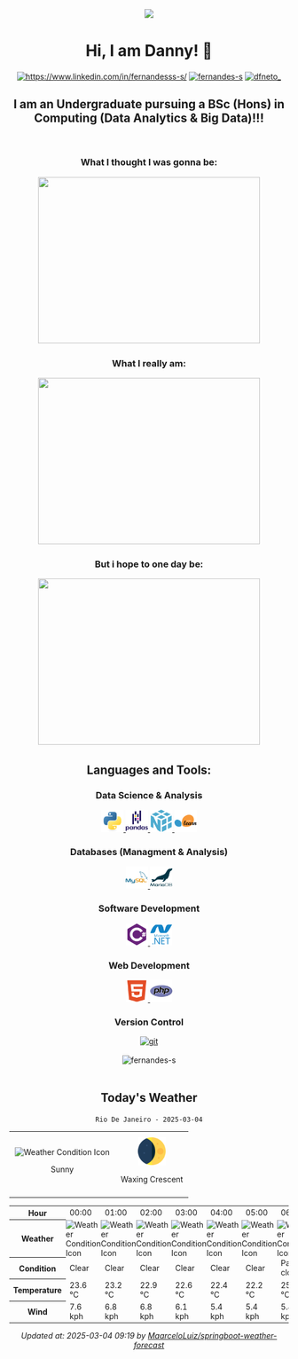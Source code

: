 <div id="header" align="center">
  <img src="https://i.giphy.com/media/v1.Y2lkPTc5MGI3NjExbjF4dnRpYmlzdTludnlhYTJhNDNjODJkamNoaDk2YmN0Z2h3dGJmciZlcD12MV9pbnRlcm5hbF9naWZfYnlfaWQmY3Q9cw/dtra4r7NXUlI5XRfOR/giphy.gif" width="200"/>
  <br>
  <h1>Hi, I am Danny! 👋</h1> 
<a href="https://www.linkedin.com/in/fernandesss-s/" target="blank"><img align="center" src="https://raw.githubusercontent.com/rahuldkjain/github-profile-readme-generator/master/src/images/icons/Social/linked-in-alt.svg" alt="https://www.linkedin.com/in/fernandesss-s/" height="30" width="40" /></a>
<a href="https://www.leetcode.com/fernandes-s" target="blank"><img align="center" src="https://raw.githubusercontent.com/rahuldkjain/github-profile-readme-generator/master/src/images/icons/Social/leet-code.svg" alt="fernandes-s" height="30" width="40" /></a>
<a href="https://instagram.com/dfneto_" target="blank"><img align="center" src="https://raw.githubusercontent.com/rahuldkjain/github-profile-readme-generator/master/src/images/icons/Social/instagram.svg" alt="dfneto_" height="30" width="40" /></a>
</div>



<div align="center">
  <h2>I am an Undergraduate pursuing a BSc (Hons) in Computing (Data Analytics & Big Data)!!! </h2>
  <br>
  <h3>What I thought I was gonna be:</h3>
  <img src="https://i.giphy.com/media/v1.Y2lkPTc5MGI3NjExOGxuYW85emI5OWt2MHp2emdlNDVzbGpwaThkdXY0a2pyMzVsY2d4ciZlcD12MV9pbnRlcm5hbF9naWZfYnlfaWQmY3Q9Zw/10zxDv7Hv5RF9C/giphy.gif" width="400" height="300"/>
  <h3>What I really am:</h3>
  <img src="https://i.giphy.com/media/v1.Y2lkPTc5MGI3NjExdHpjcXp1bHp3NWh5YW05Zml4NXV6cWc0cWg0aGh1NHp0NGNvNjlzdCZlcD12MV9pbnRlcm5hbF9naWZfYnlfaWQmY3Q9Zw/Tc60LZc1NcdZifD3Wi/giphy.gif" width="400" height="300"/>
  <h3>But i hope to one day be:</h3>
  <img src = "https://i.giphy.com/media/v1.Y2lkPTc5MGI3NjExbzFpanZyeGg4MGVjd244NzNmcjl6d2xucW90Z2pzYzg1bG42ZHU2eSZlcD12MV9pbnRlcm5hbF9naWZfYnlfaWQmY3Q9Zw/NSDmc1yecieZBbMSFG/giphy.gif" width="400" height="300"/>
</div>


<!--
**fernandes-s/fernandes-s** is a ✨ _special_ ✨ repository because its `README.md` (this file) appears on your GitHub profile.

Here are some ideas to get you started:

- 🔭 I’m currently working on ...
- 🌱 I’m currently learning ...
- 👯 I’m looking to collaborate on ...
- 🤔 I’m looking for help with ...
- 💬 Ask me about ...
- 📫 How to reach me: ...
- 😄 Pronouns: ...
- ⚡ Fun fact: ...
-->
<!-- ![<Badge Name>](https://img.shields.io/badge/<Badge Text>-<Background Color>?style=for-the-badge&logo=<Icon Name>&logoColor=<Logo Color>)  -->

<!-- ![linkedin](https://img.shields.io/badge/Linkedin-0e76a8?style=for-the-badge&logo=Linkedin&logoColor=white)] -->
<!--  -->
<div align="center">
<h2>Languages and Tools:</h2>

<h3>Data Science & Analysis</h3>
<a href="https://www.python.org"> <img src="https://raw.githubusercontent.com/devicons/devicon/master/icons/python/python-original.svg" alt="python" width="40" height="40"/> </a>
<a href="https://pandas.pydata.org/pandas-docs/stable/reference/"> <img src="https://github.com/devicons/devicon/blob/master/icons/pandas/pandas-original-wordmark.svg" alt="pandas" width="40" height="40"/> </a>
<a href="https://numpy.org/"> <img src="https://github.com/devicons/devicon/blob/master/icons/numpy/numpy-plain.svg" alt="NumPy" width="40" height="40"/> </a>
<a href="https://scikit-learn.org/stable/"> <img src="https://github.com/devicons/devicon/blob/master/icons/scikitlearn/scikitlearn-original.svg" alt="ScikitLearn" width="40" height="40"/> </a>
<h3>Databases (Managment & Analysis)</h3>
<a href="https://www.mysql.com/"> <img src="https://raw.githubusercontent.com/devicons/devicon/master/icons/mysql/mysql-original-wordmark.svg" alt="mysql" width="40" height="40"/> </a> 
<a href="https://mariadb.org/"> <img src="https://github.com/devicons/devicon/blob/master/icons/mariadb/mariadb-original-wordmark.svg" alt="Maria-DB" width="40" height="40"/> </a>
<h3>Software Development</h3>
<a href="https://www.w3schools.com/cs/"> <img src="https://github.com/devicons/devicon/blob/master/icons/csharp/csharp-plain.svg" alt="csharp" width="40" height="40"/> </a> 
<a href="https://learn.microsoft.com/en-us/dotnet/"> <img src="https://github.com/devicons/devicon/blob/master/icons/dot-net/dot-net-plain-wordmark.svg" alt="dot-net" width="40" height="40"/> </a>
<h3>Web Development</h3>
<a href="https://developer.mozilla.org/en-US/docs/Web/HTML"> <img src="https://github.com/devicons/devicon/blob/master/icons/html5/html5-plain.svg" alt="html" width="40" height="40"/> </a>
<a href="https://www.php.net/docs.php"> <img src="https://github.com/devicons/devicon/blob/master/icons/php/php-original.svg" alt="php" width="40" height="40"/> </a>
<h3>Version Control</h3>
<a href="https://git-scm.com/"> <img src="https://www.vectorlogo.zone/logos/git-scm/git-scm-icon.svg" alt="git" width="40" height="40"/> </a>

<!-- structure fir adding icons anchor tag and img tag -->
<!-- <a href=""> <img src="" alt="pandas" width="40" height="40"/> </a>  -->
<br>
<br>
<img src="https://github-readme-stats.vercel.app/api/top-langs?username=fernandes-s&show_icons=true&locale=en&layout=compact" alt="fernandes-s" />
<br>
<br>

<!-- HOURLY-START -->
## Today's Weather

<div align="center">

`Rio De Janeiro - 2025-03-04`

<table style="border-collapse: collapse; width: auto; margin: auto;">
<tr>
<td align="center" style="border: none; padding: 10px;">
<img src="https://cdn.weatherapi.com/weather/64x64/day/113.png" alt="Weather Condition Icon" style="width:50px; height:50px;"/>

Sunny

</td>
<td align="center" style="border: none; padding: 10px;">
<img src="https://raw.githubusercontent.com/MaarceloLuiz/springboot-weather-forecast/main/assets/img/Waxing Crescent.png" alt="Moon Phase Icon" style="width:50px; height:50px;"/>

Waxing Crescent

</td>
</tr>
</table>
</div>

<table>
<tr><th>Hour</th>
<td>00:00</td><td>01:00</td><td>02:00</td><td>03:00</td><td>04:00</td><td>05:00</td><td>06:00</td><td>07:00</td><td>08:00</td><td>09:00</td><td>10:00</td><td>11:00</td><td>12:00</td><td>13:00</td><td>14:00</td><td>15:00</td><td>16:00</td><td>17:00</td><td>18:00</td><td>19:00</td><td>20:00</td><td>21:00</td><td>22:00</td><td>23:00</td></tr><tr><th>Weather</th>
<td style="padding: 0;"><img src="https://cdn.weatherapi.com/weather/64x64/night/113.png" alt="Weather Condition Icon" style="width:50px; height:50px;"/></td><td style="padding: 0;"><img src="https://cdn.weatherapi.com/weather/64x64/night/113.png" alt="Weather Condition Icon" style="width:50px; height:50px;"/></td><td style="padding: 0;"><img src="https://cdn.weatherapi.com/weather/64x64/night/113.png" alt="Weather Condition Icon" style="width:50px; height:50px;"/></td><td style="padding: 0;"><img src="https://cdn.weatherapi.com/weather/64x64/night/113.png" alt="Weather Condition Icon" style="width:50px; height:50px;"/></td><td style="padding: 0;"><img src="https://cdn.weatherapi.com/weather/64x64/night/113.png" alt="Weather Condition Icon" style="width:50px; height:50px;"/></td><td style="padding: 0;"><img src="https://cdn.weatherapi.com/weather/64x64/night/113.png" alt="Weather Condition Icon" style="width:50px; height:50px;"/></td><td style="padding: 0;"><img src="https://cdn.weatherapi.com/weather/64x64/day/116.png" alt="Weather Condition Icon" style="width:50px; height:50px;"/></td><td style="padding: 0;"><img src="https://cdn.weatherapi.com/weather/64x64/day/113.png" alt="Weather Condition Icon" style="width:50px; height:50px;"/></td><td style="padding: 0;"><img src="https://cdn.weatherapi.com/weather/64x64/day/113.png" alt="Weather Condition Icon" style="width:50px; height:50px;"/></td><td style="padding: 0;"><img src="https://cdn.weatherapi.com/weather/64x64/day/113.png" alt="Weather Condition Icon" style="width:50px; height:50px;"/></td><td style="padding: 0;"><img src="https://cdn.weatherapi.com/weather/64x64/day/113.png" alt="Weather Condition Icon" style="width:50px; height:50px;"/></td><td style="padding: 0;"><img src="https://cdn.weatherapi.com/weather/64x64/day/113.png" alt="Weather Condition Icon" style="width:50px; height:50px;"/></td><td style="padding: 0;"><img src="https://cdn.weatherapi.com/weather/64x64/day/113.png" alt="Weather Condition Icon" style="width:50px; height:50px;"/></td><td style="padding: 0;"><img src="https://cdn.weatherapi.com/weather/64x64/day/113.png" alt="Weather Condition Icon" style="width:50px; height:50px;"/></td><td style="padding: 0;"><img src="https://cdn.weatherapi.com/weather/64x64/day/113.png" alt="Weather Condition Icon" style="width:50px; height:50px;"/></td><td style="padding: 0;"><img src="https://cdn.weatherapi.com/weather/64x64/day/113.png" alt="Weather Condition Icon" style="width:50px; height:50px;"/></td><td style="padding: 0;"><img src="https://cdn.weatherapi.com/weather/64x64/day/113.png" alt="Weather Condition Icon" style="width:50px; height:50px;"/></td><td style="padding: 0;"><img src="https://cdn.weatherapi.com/weather/64x64/day/113.png" alt="Weather Condition Icon" style="width:50px; height:50px;"/></td><td style="padding: 0;"><img src="https://cdn.weatherapi.com/weather/64x64/day/113.png" alt="Weather Condition Icon" style="width:50px; height:50px;"/></td><td style="padding: 0;"><img src="https://cdn.weatherapi.com/weather/64x64/night/113.png" alt="Weather Condition Icon" style="width:50px; height:50px;"/></td><td style="padding: 0;"><img src="https://cdn.weatherapi.com/weather/64x64/night/113.png" alt="Weather Condition Icon" style="width:50px; height:50px;"/></td><td style="padding: 0;"><img src="https://cdn.weatherapi.com/weather/64x64/night/113.png" alt="Weather Condition Icon" style="width:50px; height:50px;"/></td><td style="padding: 0;"><img src="https://cdn.weatherapi.com/weather/64x64/night/113.png" alt="Weather Condition Icon" style="width:50px; height:50px;"/></td><td style="padding: 0;"><img src="https://cdn.weatherapi.com/weather/64x64/night/113.png" alt="Weather Condition Icon" style="width:50px; height:50px;"/></td></tr><tr><th>Condition</th>
<td>Clear </td><td>Clear </td><td>Clear </td><td>Clear </td><td>Clear </td><td>Clear </td><td>Partly cloudy</td><td>Sunny</td><td>Sunny</td><td>Sunny</td><td>Sunny</td><td>Sunny</td><td>Sunny</td><td>Sunny</td><td>Sunny</td><td>Sunny</td><td>Sunny</td><td>Sunny</td><td>Sunny</td><td>Clear </td><td>Clear </td><td>Clear </td><td>Clear </td><td>Clear </td></tr><tr><th>Temperature</th>
<td>23.6 °C</td><td>23.2 °C</td><td>22.9 °C</td><td>22.6 °C</td><td>22.4 °C</td><td>22.2 °C</td><td>25.1 °C</td><td>25.5 °C</td><td>27.5 °C</td><td>29.3 °C</td><td>30.3 °C</td><td>30.9 °C</td><td>31.1 °C</td><td>30.8 °C</td><td>30.1 °C</td><td>29.0 °C</td><td>28.0 °C</td><td>27.2 °C</td><td>26.4 °C</td><td>26.1 °C</td><td>25.6 °C</td><td>25.1 °C</td><td>24.6 °C</td><td>24.2 °C</td></tr><tr><th>Wind</th>
<td>7.6 kph</td><td>6.8 kph</td><td>6.8 kph</td><td>6.1 kph</td><td>5.4 kph</td><td>5.4 kph</td><td>5.4 kph</td><td>5.0 kph</td><td>5.0 kph</td><td>6.5 kph</td><td>10.1 kph</td><td>14.4 kph</td><td>18.7 kph</td><td>20.2 kph</td><td>21.6 kph</td><td>22.0 kph</td><td>20.2 kph</td><td>19.4 kph</td><td>17.6 kph</td><td>15.5 kph</td><td>13.7 kph</td><td>12.6 kph</td><td>10.4 kph</td><td>8.6 kph</td></tr></table>

*Updated at: 2025-03-04 09:19 by [MaarceloLuiz/springboot-weather-forecast](https://github.com/MaarceloLuiz/springboot-weather-forecast)*


<!-- HOURLY-END -->

<!-- MULTI-DAY-START -->

<!-- MULTI-DAY-END -->


</div>

<!-- 
MOST USED LANGUAGES
<p><img align="left" src="https://github-readme-stats.vercel.app/api/top-langs?username=fernandes-s&show_icons=true&locale=en&layout=compact" alt="fernandes-s" /></p>








